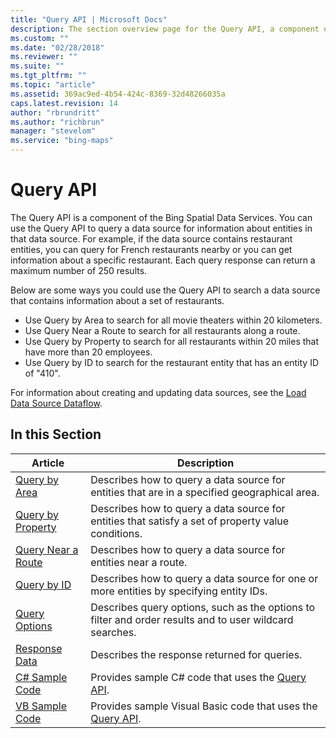 ```yaml
---
title: "Query API | Microsoft Docs"
description: The section overview page for the Query API, a component of the Bing Spatial Data Services that can be used to query a data source for information about entities in that data source.
ms.custom: ""
ms.date: "02/28/2018"
ms.reviewer: ""
ms.suite: ""
ms.tgt_pltfrm: ""
ms.topic: "article"
ms.assetid: 369ac9ed-4b54-424c-8369-32d48266035a
caps.latest.revision: 14
author: "rbrundritt"
ms.author: "richbrun"
manager: "stevelom"
ms.service: "bing-maps"
---
```


# Query API

The Query API is a component of the Bing Spatial Data Services. You can use the Query API to query a data source for information about entities in that data source. For example, if the data source contains restaurant entities, you can query for French restaurants nearby or you can get information about a specific restaurant. Each query response can return a maximum number of 250 results.  
  
 Below are some ways you could use the Query API to search a data source that contains information about a set of restaurants.  
  
-   Use Query by Area to search for all movie theaters within 20 kilometers.    
-   Use Query Near a Route to search for all restaurants along a route.    
-   Use Query by Property to search for all restaurants within 20 miles that have more than 20 employees.    
-   Use Query by ID to search for the restaurant entity that has an entity ID of "410".  
  
 For information about creating and updating data sources, see the [Load Data Source Dataflow](../data-source-management-api/load-data-source-dataflow/index.md).  
  
## In this Section  
  
|Article|Description|  
|-------|-----------|  
|[Query by Area](../query-api/query-by-area.md)|Describes how to query a data source for entities that are in a specified geographical area.|  
|[Query by Property](../query-api/query-by-property.md)|Describes how to query a data source for entities that satisfy a set of property value conditions.|  
|[Query Near a Route](../query-api/query-near-route.md)|Describes how to query a data source for entities near a route.|  
|[Query by ID](../query-api/query-by-id.md)|Describes how to query a data source for one or more entities by specifying entity IDs.|  
|[Query Options](../query-api/query-options.md)|Describes query options, such as the options to filter and order results and to user wildcard searches.|  
|[Response Data](../query-api/query-response-description.md)|Describes the response returned for queries.|  
|[C# Sample Code](../query-api/query-api-sample-code-csharp.md)|Provides sample C# code that uses the [Query API](../query-api/index.md).|  
|[VB Sample Code](../query-api/query-api-sample-code-vb.md)|Provides sample Visual Basic code that uses the [Query API](../query-api/index.md).|